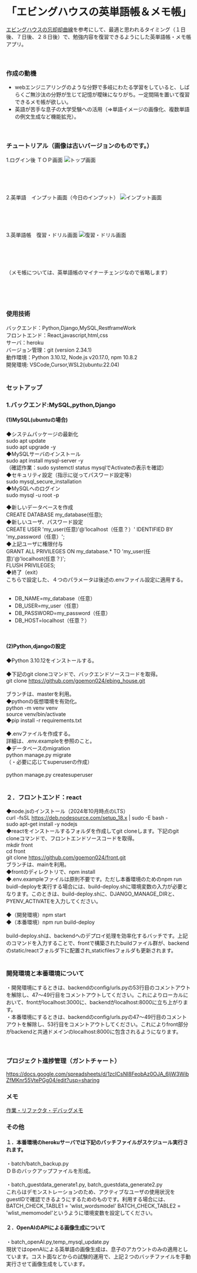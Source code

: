 # 「エビングハウスの英単語帳＆メモ帳」

 [エビングハウスの忘却却曲線](https://ja.wikipedia.org/wiki/%E5%BF%98%E5%8D%B4%E6%9B%B2%E7%B7%9A)を参考にして、最適と思われるタイミング（１日後、７日後、２８日後）で、勉強内容を復習できるようにした英単語帳・メモ帳アプリ。<br><br><br>
  
  
### 作成の動機
- webエンジニアリングのような分野で多岐にわたる学習をしていると、しばらくご無沙汰の分野が生じて記憶が曖昧になりがち。一定間隔を置いて復習できるメモ帳が欲しい。
- 英語が苦手な息子の大学受験への活用（⇒単語イメージの画像化、複数単語の例文生成など機能拡充）。<br><br><br>

### チュートリアル（画像は古いバージョンのものです。）
1.ログイン後 ＴＯＰ画面
![トップ画面](./static/images/image_top_react.png)<br><br><br><br><br>
  
2.英単語　インプット画面（今日のインプット）
![インプット画面](./static/images/image_input_react.png)<br><br><br><br><br>
  
3.英単語帳　復習・ドリル画面
![復習・ドリル画面](./static/images/image_card_react.png)<br><br><br><br><br>
  
（メモ帳については、英単語帳のマイナーチェンジなので省略します）<br><br><br><br><br>

### 使用技術
バックエンド：Python,Django,MySQL,RestframeWork  
フロントエンド：React,javascript,html,css  
サーバ：heroku  
バージョン管理：git (version 2.34.1)  
動作環境：Python 3.10.12, Node.js v20.17.0, npm 10.8.2    
開発環境: VSCode,Cursor,WSL2(ubuntu:22.04)  
<br>

### セットアップ  
### 1.バックエンド:MySQL,python,Django  
#### (1)MySQL(ubuntuの場合)  
◆システムパッケージの最新化  
  sudo apt update  
  sudo apt upgrade -y  
◆MySQLサーバのインストール  
  sudo apt install mysql-server -y  
（確認作業：sudo systemctl status mysqlでActivateの表示を確認）  
◆セキュリティ設定（指示に従ってパスワード設定等）  
  sudo mysql_secure_installation  
◆MySQLへのログイン  
  sudo mysql -u root -p  

◆新しいデータベースを作成  
  CREATE DATABASE my_database(任意);  
◆新しいユーザ、パスワード設定  
  CREATE USER 'my_user(任意)'@'localhost（任意？）' IDENTIFIED BY 'my_password（任意）';   
◆上記ユーザに権限付与  
  GRANT ALL PRIVILEGES ON my_database.* TO 'my_user(任意)'@'localhost(任意？)';  
  FLUSH PRIVILEGES;  
◆終了（exit）  
  こちらで設定した、４つのパラメータは後述の.envファイル設定に適用する。  
<br>
- DB_NAME=my_database（任意）<br>
- DB_USER=my_user（任意）<br>
- DB_PASSWORD=my_password（任意）<br> 
- DB_HOST=localhost（任意？）<br>
<br>  

#### (2)Python,djangoの設定<br>
◆Python 3.10.12をインストールする。<br>  
◆下記のgit cloneコマンドで、バックエンドソースコードを取得。<br> 
  git clone https://github.com/goemon024/ebing_house.git<br>  
ブランチは、masterを利用。<br>
◆pythonの仮想環境を有効化。<br>
  python -m venv venv<br>
  source venv/bin/activate<br> 
◆pip install -r requirements.txt<br>  
◆.envファイルを作成する。 <br>
  詳細は、.env.exampleを参照のこと。 <br> 
◆データベースのmigration<br>
  python manage.py migrate<br>
  （・必要に応じてsuperuserの作成）<br>  
  python manage.py createsuperuser <br> 
<br>

### ２．フロントエンド：react <br>
◆node.jsのインストール（2024年10月時点のLTS）<br> 
  curl -fsSL https://deb.nodesource.com/setup_18.x | sudo -E bash -<br>
  sudo apt-get install -y nodejs<br> 
◆reactをインストールするフォルダを作成してgit cloneします。下記のgit cloneコマンドで、フロントエンドソースコードを取得。 <br> 
  mkdir front<br>
  cd front <br>
  git clone https://github.com/goemon024/front.git<br>
  ブランチは、mainを利用。<br> 
◆frontのディレクトリで、npm install<br>
◆.env.exampleファイルは原則不要です。ただし本番環境のためのnpm run buidl-deployを実行する場合には、build-deploy.shに環境変数の入力が必要となります。このときは、build-deploy.shに、DJANGO_MANAGE_DIRと、PYENV_ACTIVATEを入力してください。<br>  
◆（開発環境）npm start<br>
◆（本番環境）npm run build-deploy<br>  
  build-deploy.shは、backendへのデプロイ処理を効率化するバッチです。上記のコマンドを入力することで、frontで構築されたbuildファイル群が、backendのstatic/reactフォルダ下に配置され,staticfilesフォルダも更新されます。<br>
<br>

### 開発環境と本番環境について<br>
・開発環境にするときは、backendのconfig/urls.pyの53行目のコメントアウトを解除し、47～49行目をコメントアウトしてください。これによりローカルにおいて、frontがlocalhost:3000に、backendがlocalhost:8000に立ち上がります。<br>
・本番環境にするときは、backendのconfig/urls.pyの47～49行目のコメントアウトを解除し、53行目をコメントアウトしてください。これによりfront部分がbackendと共通ドメインのlocalhost:8000に包含されるようになります。<br>
<br><br>

### プロジェクト進捗管理（ガントチャート）
https://docs.google.com/spreadsheets/d/1zcICsNI8FeobAz0OJA_6ljW3WibZfMKnr55VtePGg04/edit?usp=sharing

### メモ
[作業・リファクタ・デバッグメモ](./document/開発.md)

### その他<br>
#### １．本番環境のherokuサーバでは下記のバッチファイルがスケジュール実行されます。<br>  
・batch/batch_backup.py<br>
  ＤＢのバックアップファイルを形成。<br>  
・batch_guestdata_generate1.py, batch_guestdata_generate2.py  
  これらはデモンストレーションのため、アクティブなユーザの使用状況をguestIDで確認できるようにするためのものです。利用する場合には、BATCH_CHECK_TABLE1 = 'wlist_wordsmodel'
  BATCH_CHECK_TABLE2 = 'wlist_memomodel'というように環境変数を設定してください。<br>
#### ２．OpenAIのAPIによる画像生成について  
・batch_openAI.py,temp_mysql_update.py<br>
  現状ではopenAIによる英単語の画像生成は、息子のアカウントのみの適用としています。コスト面などからの試験的運用で、上記２つのバッチファイルを手動実行させて画像生成をしています。<br>

